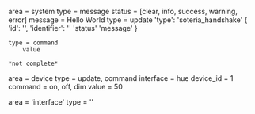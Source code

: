 
area = system
type = message
        status = [clear, info, success, warning, error]
        message = Hello World
    type = update
    'type': 'soteria_handshake' {
        'id': '',
        'identifier': ''
        'status'
        'message'
    }

    type = command
        value    

    *not complete*

area = device
    type = update, command
    interface = hue
    device_id = 1
    command = on, off, dim
    value = 50

area = 'interface'
    type = ''